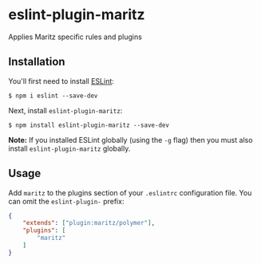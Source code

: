 # eslint-plugin-maritz

Applies Maritz specific rules and plugins

## Installation

You'll first need to install [ESLint](http://eslint.org):

```
$ npm i eslint --save-dev
```

Next, install `eslint-plugin-maritz`:

```
$ npm install eslint-plugin-maritz --save-dev
```

**Note:** If you installed ESLint globally (using the `-g` flag) then you must also install `eslint-plugin-maritz` globally.

## Usage

Add `maritz` to the plugins section of your `.eslintrc` configuration file. You can omit the `eslint-plugin-` prefix:

```json
{
    "extends": ["plugin:maritz/polymer"],
    "plugins": [
        "maritz"
    ]
}
```






